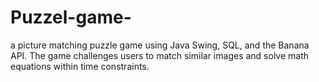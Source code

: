 # Puzzel-game-
a picture matching puzzle game using Java Swing, SQL, and the Banana API. The game challenges users to match similar images and solve math equations within time constraints.
